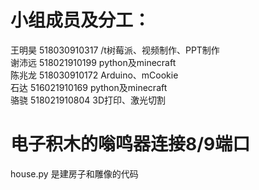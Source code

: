 # 小组成员及分工：
王明昊 518030910317    /t树莓派、视频制作、PPT制作  
谢沛远 518021910199    python及minecraft  
陈兆龙 518030910172    Arduino、mCookie  
石达 516021910169    python及minecraft  
骆骁 518021910804    3D打印、激光切割  


# 电子积木的嗡鸣器连接8/9端口
house.py 是建房子和雕像的代码
